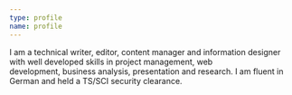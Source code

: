 ```yaml
---
type: profile
name: profile
---
```

I am a technical writer, editor, content manager and information designer with well developed skills in project management, web development, business analysis, presentation and research. I am fluent in German and held a TS/SCI security clearance.
